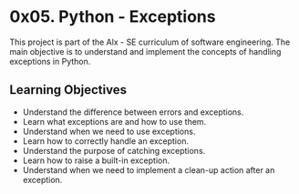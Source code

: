 0x05. Python - Exceptions
=========================

This project is part of the Alx - SE curriculum of software engineering. The main objective is to understand and implement the concepts of handling exceptions in Python.

Learning Objectives
-------------------

-   Understand the difference between errors and exceptions.
-   Learn what exceptions are and how to use them.
-   Understand when we need to use exceptions.
-   Learn how to correctly handle an exception.
-   Understand the purpose of catching exceptions.
-   Learn how to raise a built-in exception.
-   Understand when we need to implement a clean-up action after an exception.
